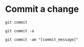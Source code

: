 # Commit a change

```shell
git commit
```

```shell
git commit -a
```

```shell
git commit -am "[commit_message]"
```
